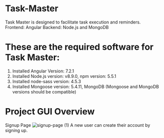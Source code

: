 # Task-Master
Task Master is designed to facilitate task execution and reminders.
Frontend: Angular
Backend: Node.js and MongoDB

# These are the required software for Task Master:
1. Installed Angular Version: 7.2.1
2. Installed Node.js version: v8.9.0, npm version: 5.5.1
3. Installed node-sass version: 4.5.3
4. Installed Mongoose version: 5.4.11, MongoDB (Mongoose and MongoDB versions should be compatible)

# Project GUI Overview
Signup Page
![signup-page (1)](https://github.com/Obyedullahilmamun/Task-Master/assets/78032583/3e81dba9-3918-4880-b484-debd67521dce)
A new user can create their account by signing up.
